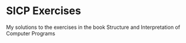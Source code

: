 # SICP Exercises
 My solutions to the exercises in the book Structure and Interpretation of Computer Programs
